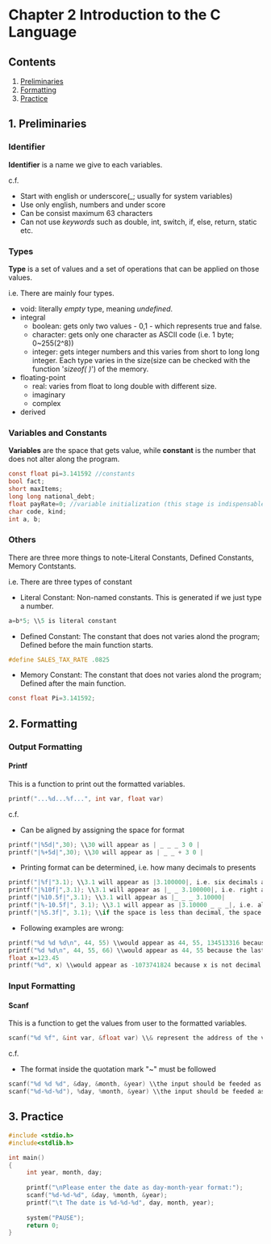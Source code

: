 # Chapter 2 Introduction to the C Language

## Contents
1. [Preliminaries](#1-preliminaries)
2. [Formatting](#2-formatting)
3. [Practice](#3-practice)

## 1. Preliminaries
### Identifier
**Identifier** is a name we give to each variables.

c.f.
- Start with english or underscore(_; usually for system variables)
- Use only english, numbers and under score
- Can be consist maximum 63 characters
- Can not use _keywords_ such as double, int, switch, if, else, return, static etc.

### Types
**Type** is a set of values and a set of operations that can be applied on those values.

i.e. There are mainly four types.

- void: literally _empty_ type, meaning _undefined_.
- integral
     - boolean: gets only two values - 0,1 - which represents true and false.
     - character: gets only one character as ASCII code (i.e. 1 byte; 0~255(2^8))
     - integer: gets integer numbers and this varies from short to long long integer. Each type varies in the size(size can be checked with the function '_sizeof( )_') of the memory.
- floating-point
     - real: varies from float to long double with different size.
     - imaginary
     - complex
- derived

### Variables and Constants

**Variables** are the space that gets value, while **constant** is the number that does not alter along the program.
```c
const float pi=3.141592 //constants
bool fact;
short maxItems;
long long national_debt;
float payRate=0; //variable initialization (this stage is indispensable if we use the same variable repeatedly) 
char code, kind;
int a, b;
```

### Others

There are three more things to note-Literal Constants, Defined Constants, Memory Contstants.

i.e. There are three types of constant

- Literal Constant: Non-named constants. This is generated if we just type a number.

```c
a=b*5; \\5 is literal constant
```

- Defined Constant: The constant that does not varies alond the program; Defined before the main function starts.

```c
#define SALES_TAX_RATE .0825
```

- Memory Constant: The constant that does not varies alond the program; Defined after the main function.

```c
const float Pi=3.141592;
```


## 2. Formatting
### Output Formatting
#### Printf
This is a function to print out the formatted variables.

```c
printf("...%d...%f...", int var, float var)
```

c.f. 

- Can be aligned by assigning the space for format
```c
printf("|%5d|",30); \\30 will appear as | _ _ _ 3 0 |
printf("|%+5d|",30); \\30 will appear as | _ _ + 3 0 |
```
- Printing format can be determined, i.e. how many decimals to presents
```c
printf("|%f|"3.1); \\3.1 will appear as |3.100000|, i.e. six decimals are default
printf("|%10f|",3.1); \\3.1 will appear as |_ _ 3.100000|, i.e. right alignment is default
printf("|%10.5f|",3.1); \\3.1 will appear as |_ _ _ 3.10000|
printf("|%-10.5f|", 3.1); \\3.1 will appear as |3.10000 _ _ _|, i.e. alignment can be changed by putting '-' sign
printf("|%5.3f|", 3.1); \\if the space is less than decimal, the space number would be ignored; |3.100|
```
- Following examples are wrong:
```c
printf("%d %d %d\n", 44, 55) \\would appear as 44, 55, 134513316 because the last format is not determined
printf("%d %d\n", 44, 55, 66) \\would appear as 44, 55 because the last format is not assigned
float x=123.45
printf("%d", x) \\would appear as -1073741824 because x is not decimal number(integer)
```

### Input Formatting
#### Scanf
This is a function to get the values from user to the formatted variables.

```c
scanf("%d %f", &int var, &float var) \\& represent the address of the variable
```

c.f. 

- The format inside the quotation mark "~" must be followed
```c
scanf("%d %d %d", &day, &month, &year) \\the input should be feeded as '28 7 2017'
scanf("%d-%d-%d"), %day, %month, &year) \\the input should be feeded as '28-7-2017'
```

## 3. Practice
```c
#include <stdio.h>
#include<stdlib.h>

int main()
{
     int year, month, day;
     
     printf("\nPlease enter the date as day-month-year format:");
     scanf("%d-%d-%d", &day, %month, &year);
     printf("\t The date is %d-%d-%d", day, month, year);
     
     system("PAUSE");
     return 0;  
}
```

